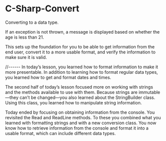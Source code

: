 # C-Sharp-Convert
Converting to a data type.

If an exception is not thrown, a message is displayed based on whether the age is less than 21.

This sets up the foundation for you to be able to get information from the end user, convert it to a more usable format, and verify the information to make sure it is valid.

//------
In today’s lesson, you learned how to format information to make it more presentable. In addition to learning how to format regular data types, you learned how to get and format dates and times.

The second half of today’s lesson focused more on working with strings and the methods available to use with them. Because strings are immutable—they can’t be changed—you also learned about the StringBuilder class. Using this class, you learned how to manipulate string information.

Today ended by focusing on obtaining information from the console. You revisited the Read and ReadLine methods. To these you combined what you learned with formatting strings and with a new conversion class. You now know how to retrieve information from
the console and format it into a usable format, which can include different data types.

